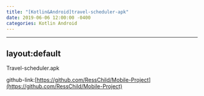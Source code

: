 ```yaml
---
title: "[Kotlin&Android]travel-scheduler-apk"
date: 2019-06-06 12:00:00 -0400
categories: Kotlin Android
---
```

---
layout:default
---
Travel-scheduler.apk

github-link:[https://github.com/RessChild/Mobile-Project](https://github.com/RessChild/Mobile-Project)
